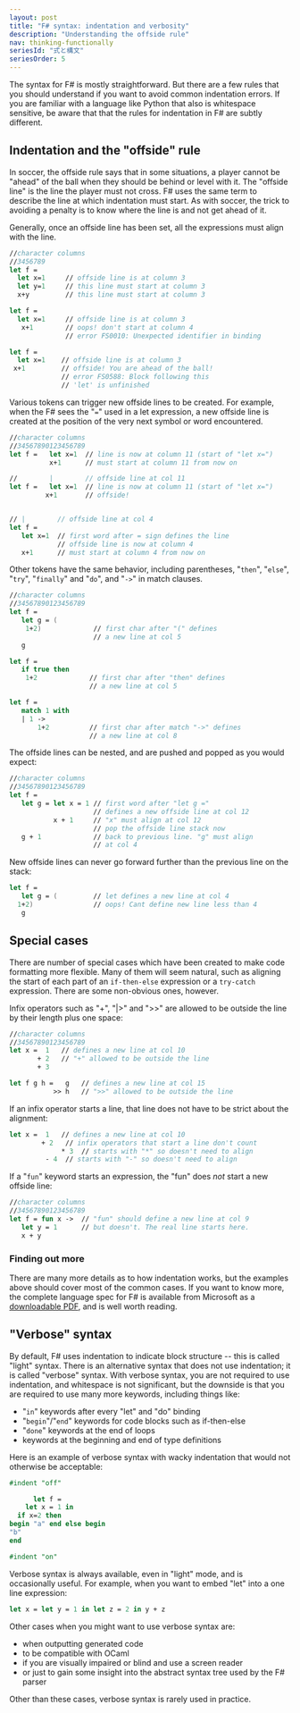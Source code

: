 ```yaml
---
layout: post
title: "F# syntax: indentation and verbosity"
description: "Understanding the offside rule"
nav: thinking-functionally
seriesId: "式と構文"
seriesOrder: 5
---
```


The syntax for F# is mostly straightforward. But there are a few rules that you should understand if you want to avoid common indentation errors.  If you are familiar with a language like Python that also is whitespace sensitive, be aware that that the rules for indentation in F# are subtly different.

## Indentation and the "offside" rule ##

In soccer, the offside rule says that in some situations, a player cannot be "ahead" of the ball when they should be behind or level with it. The "offside line" is the line the player must not cross. F# uses the same term to describe the line at which indentation must start. As with soccer, the trick to avoiding a penalty is to know where the line is and not get ahead of it.

Generally, once an offside line has been set, all the expressions must align with the line.

```fsharp
//character columns
//3456789
let f = 
  let x=1     // offside line is at column 3
  let y=1     // this line must start at column 3
  x+y         // this line must start at column 3 

let f = 
  let x=1     // offside line is at column 3 
   x+1        // oops! don't start at column 4
              // error FS0010: Unexpected identifier in binding

let f = 
  let x=1    // offside line is at column 3 
 x+1         // offside! You are ahead of the ball!
             // error FS0588: Block following this 
             // 'let' is unfinished
```

Various tokens can trigger new offside lines to be created. For example, when the F# sees the "`=`" used in a let expression, a new offside line is created at the position of the very next symbol or word encountered.

```fsharp
//character columns
//34567890123456789
let f =   let x=1  // line is now at column 11 (start of "let x=")
          x+1      // must start at column 11 from now on

//        |        // offside line at col 11 
let f =   let x=1  // line is now at column 11 (start of "let x=")
         x+1       // offside!


// |        // offside line at col 4
let f =  
   let x=1  // first word after = sign defines the line 
            // offside line is now at column 4
   x+1      // must start at column 4 from now on
```

Other tokens have the same behavior, including parentheses, "`then`", "`else`", "`try`", "`finally`" and "`do`", and "`->`" in match clauses.

```fsharp
//character columns
//34567890123456789
let f = 
   let g = (         
    1+2)             // first char after "(" defines 
                     // a new line at col 5
   g 

let f = 
   if true then
    1+2             // first char after "then" defines 
                    // a new line at col 5

let f = 
   match 1 with 
   | 1 ->
       1+2          // first char after match "->" defines 
                    // a new line at col 8
```

The offside lines can be nested, and are pushed and popped as you would expect:

```fsharp
//character columns
//34567890123456789
let f = 
   let g = let x = 1 // first word after "let g =" 
                     // defines a new offside line at col 12
           x + 1     // "x" must align at col 12
                     // pop the offside line stack now
   g + 1             // back to previous line. "g" must align
                     // at col 4
```

New offside lines can never go forward further than the previous line on the stack:

```fsharp
let f = 
   let g = (         // let defines a new line at col 4
  1+2)               // oops! Cant define new line less than 4
   g 
```

## Special cases ##

There are number of special cases which have been created to make code formatting more flexible.  Many of them will seem natural, such as aligning the start of each part of an `if-then-else` expression or a `try-catch` expression. There are some non-obvious ones, however.

Infix operators such as "+", "|>" and ">>" are allowed to be outside the line by their length plus one space:

```fsharp
//character columns
//34567890123456789
let x =  1   // defines a new line at col 10
       + 2   // "+" allowed to be outside the line
       + 3

let f g h =   g   // defines a new line at col 15
           >> h   // ">>" allowed to be outside the line
```

If an infix operator starts a line, that line does not have to be strict about the alignment:

```fsharp
let x =  1   // defines a new line at col 10
        + 2   // infix operators that start a line don't count
             * 3  // starts with "*" so doesn't need to align
         - 4  // starts with "-" so doesn't need to align
```

If a "`fun`" keyword starts an expression, the "fun" does *not* start a new offside line:

```fsharp
//character columns
//34567890123456789
let f = fun x ->  // "fun" should define a new line at col 9
   let y = 1      // but doesn't. The real line starts here.
   x + y          
```

### Finding out more 

There are many more details as to how indentation works, but the examples above should cover most of the common cases. If you want to know more, the complete language spec for F# is available from Microsoft as a [downloadable PDF](http://research.microsoft.com/en-us/um/cambridge/projects/fsharp/manual/spec.pdf), and is well worth reading.

## "Verbose" syntax

By default, F# uses indentation to indicate block structure -- this is called "light" syntax. There is an alternative syntax that does not use indentation; it is called "verbose" syntax.  With verbose syntax, you are not required to use indentation, and whitespace is not significant, but the downside is that you are required to use many more keywords, including things like:

* "`in`" keywords after every "let" and "do" binding
* "`begin`"/"`end`" keywords for code blocks such as if-then-else
* "`done`" keywords at the end of loops
* keywords at the beginning and end of type definitions

Here is an example of verbose syntax with wacky indentation that would not otherwise be acceptable:

```fsharp
#indent "off"

      let f = 
    let x = 1 in
  if x=2 then 
begin "a" end else begin
"b" 
end

#indent "on"
```

Verbose syntax is always available, even in "light" mode, and is occasionally useful. For example, when you want to embed "let" into a one line expression:

```fsharp
let x = let y = 1 in let z = 2 in y + z
```

Other cases when you might want to use verbose syntax are:

* when outputting generated code
* to be compatible with OCaml
* if you are visually impaired or blind and use a screen reader
* or just to gain some insight into the abstract syntax tree used by the F# parser

Other than these cases, verbose syntax is rarely used in practice.
